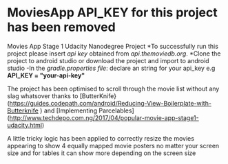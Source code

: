 # MoviesApp API_KEY for this project has been removed
Movies App Stage 1 Udacity Nanodegree Project
*To successfully run this project please insert *api key* obtained from *api.themoviedb.org*.
*Clone the project to android studio or download the project and import to android studio
-In the *gradle.properties file*: declare an string for your api_key e.g **API_KEY = "your-api-key"**

The project has been optimised to scroll through the movie list without any slag whatsover thanks to [ButterKnife}(https://guides.codepath.com/android/Reducing-View-Boilerplate-with-Butterknife ) and [Implementing Parcelables] (http://www.techdepo.com.ng/2017/04/popular-movie-app-stage1-udacity.html) 

A little tricky logic has been applied to correctly resize the movies appearing to show 4 equally mapped movie posters no matter your screen size and for tables it can show more depending on the screen size

